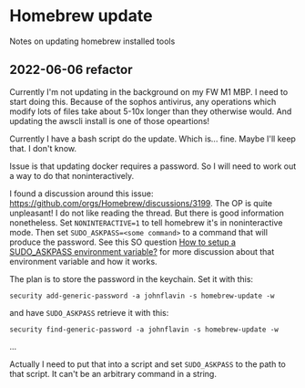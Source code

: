 # Homebrew update

Notes on updating homebrew installed tools

## 2022-06-06 refactor

Currently I'm not updating in the background on my FW M1 MBP. I need to start doing this.
Because of the sophos antivirus, any operations which modify lots of files take about 5-10x
longer than they otherwise would. And updating the awscli install is one of those opeartions!

Currently I have a bash script do the update. Which is... fine. Maybe I'll keep that. I don't know.

Issue is that updating docker requires a password. So I will need to work out a way to do that noninteractively.

I found a discussion around this issue: https://github.com/orgs/Homebrew/discussions/3199.
The OP is quite unpleasant! I do not like reading the thread. But there is good information nonetheless.
Set `NONINTERACTIVE=1` to tell homebrew it's in noninteractive mode.
Then set `SUDO_ASKPASS=<some command>` to a command that will produce the password.
See this SO question [How to setup a SUDO_ASKPASS environment variable?](https://stackoverflow.com/q/12608293)
for more discussion about that environment variable and how it works.

The plan is to store the password in the keychain. Set it with this:

    security add-generic-password -a johnflavin -s homebrew-update -w

and have `SUDO_ASKPASS` retrieve it with this:

    security find-generic-password -a johnflavin -s homebrew-update -w

...

Actually I need to put that into a script and set `SUDO_ASKPASS` to the path to that script. It can't be an arbitrary command in a string.